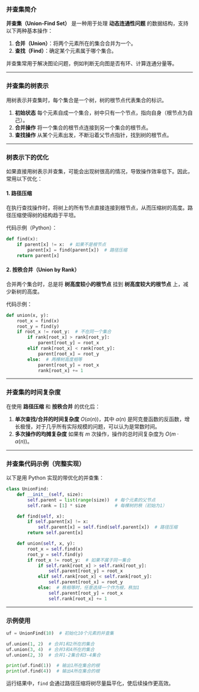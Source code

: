 ### 并查集简介

**并查集（Union-Find Set）** 是一种用于处理 **动态连通性问题** 的数据结构，支持以下两种基本操作：

1. **合并（Union）**：将两个元素所在的集合合并为一个。
2. **查找（Find）**：确定某个元素属于哪个集合。

并查集常用于解决图论问题，例如判断无向图是否有环、计算连通分量等。

------

### 并查集的树表示

用树表示并查集时，每个集合是一个树，树的根节点代表集合的标识。

1. **初始状态**
    每个元素自成一个集合，树中只有一个节点，指向自身（根节点为自己）。
2. **合并操作**
    将一个集合的根节点连接到另一个集合的根节点。
3. **查找操作**
    从某个元素出发，不断沿着父节点指针，找到树的根节点。

------

### 树表示下的优化

如果直接用树表示并查集，可能会出现树很高的情况，导致操作效率低下。因此，常用以下优化：

#### 1. **路径压缩**

在执行查找操作时，将树上的所有节点直接连接到根节点，从而压缩树的高度。路径压缩使得树的结构趋于平坦。

代码示例（Python）：

```python
def find(x):
    if parent[x] != x:  # 如果不是根节点
        parent[x] = find(parent[x])  # 路径压缩
    return parent[x]
```

#### 2. **按秩合并（Union by Rank）**

合并两个集合时，总是将 **树高度较小的根节点** 挂到 **树高度较大的根节点** 上，减少新树的高度。

代码示例：

```python
def union(x, y):
    root_x = find(x)
    root_y = find(y)
    if root_x != root_y:  # 不在同一个集合
        if rank[root_x] > rank[root_y]:
            parent[root_y] = root_x
        elif rank[root_x] < rank[root_y]:
            parent[root_x] = root_y
        else:  # 两棵树高度相等
            parent[root_y] = root_x
            rank[root_x] += 1
```

------

### 并查集的时间复杂度

在使用 **路径压缩** 和 **按秩合并** 的优化后：

1. **单次查找/合并的时间复杂度**
    $O(\alpha(n))$，其中 $\alpha(n)$ 是阿克曼函数的反函数，增长极慢，对于几乎所有实际规模的问题，可以认为是常数时间。
2. **多次操作的均摊复杂度**
    如果有 $m$ 次操作，操作的总时间复杂度为 $O(m \cdot \alpha(n))$。

------

### 并查集代码示例（完整实现）

以下是用 Python 实现的带优化的并查集：

```python
class UnionFind:
    def __init__(self, size):
        self.parent = list(range(size))  # 每个元素的父节点
        self.rank = [1] * size           # 每棵树的秩（初始为1）

    def find(self, x):
        if self.parent[x] != x:
            self.parent[x] = self.find(self.parent[x])  # 路径压缩
        return self.parent[x]

    def union(self, x, y):
        root_x = self.find(x)
        root_y = self.find(y)
        if root_x != root_y:  # 如果不属于同一集合
            if self.rank[root_x] > self.rank[root_y]:
                self.parent[root_y] = root_x
            elif self.rank[root_x] < self.rank[root_y]:
                self.parent[root_x] = root_y
            else:  # 秩相等时，任意选择一个作为根，秩加1
                self.parent[root_y] = root_x
                self.rank[root_x] += 1
```

------

### 示例使用

```python
uf = UnionFind(10)  # 初始化10个元素的并查集

uf.union(1, 2)  # 合并1和2所在的集合
uf.union(3, 4)  # 合并3和4所在的集合
uf.union(2, 3)  # 合并1-2集合和3-4集合

print(uf.find(1))  # 输出1所在集合的根
print(uf.find(4))  # 输出4所在集合的根
```

运行结果中，`find` 会通过路径压缩将树尽量扁平化，使后续操作更高效。